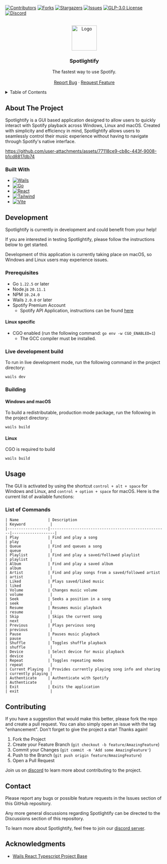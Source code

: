<!-- PROJECT SHIELDS -->
<!--
*** I'm using markdown "reference style" links for readability.
*** Reference links are enclosed in brackets [ ] instead of parentheses ( ).
*** See the bottom of this document for the declaration of the reference variables
*** for contributors-url, forks-url, etc. This is an optional, concise syntax you may use.
*** https://www.markdownguide.org/basic-syntax/#reference-style-links
-->

[![Contributors][contributors-shield]][contributors-url]
[![Forks][forks-shield]][forks-url]
[![Stargazers][stars-shield]][stars-url]
[![Issues][issues-shield]][issues-url]
[![GLP-3.0 License][license-shield]][license-url]
[![Discord][discord-shield]][discord-url]

<!-- PROJECT LOGO -->
<br />
<div align="center">
  <a href="https://github.com/spotlightify/spotlightify">
    <img src="media/logo.svg" alt="Logo" width="80" height="80">
  </a>

<h3 align="center">Spotlightify</h3>

  <p align="center">
    The fastest way to use Spotify.
    <br />
    <br />
    <a href="https://github.com/spotlightify/spotlightify/issues/new?labels=bug&template=bug-report---.md">Report Bug</a>
    ·
    <a href="https://github.com/spotlightify/spotlightify/issues/new?labels=enhancement&template=feature-request---.md">Request Feature</a>
  </p>
</div>

<!-- TABLE OF CONTENTS -->
<details>
  <summary>Table of Contents</summary>

- [About The Project](#about-the-project)
  - [Built With](#built-with)
- [Development](#development)
  - [Prerequisites](#prerequisites)
    - [Linux specific](#linux-specific)
  - [Live development build](#live-development-build)
  - [Building](#building)
    - [Windows and macOS](#windows-and-macos)
    - [Linux](#linux)
- [Usage](#usage)
  - [List of Commands](#list-of-commands)
- [Contributing](#contributing)
- [Contact](#contact)
- [Acknowledgments](#acknowledgments)
</details>

<!-- ABOUT THE PROJECT -->

## About The Project

Spotlightify is a GUI based application designed to allow users to quickly interact with Spotify playback
across Windows, Linux and macOS. Created with simplicity and efficiency in mind, Spotlightify allows users to
seamlessly control their music experience without having to navigate through Spotify's native interface.

https://github.com/user-attachments/assets/77118ce9-cb8c-443f-9008-b1cd8817db74

### Built With

- [![Wails][Wails.com]][Wails-url]
- [![Go][Go.com]][Go-url]
- [![React][React.js]][React-url]
- [![Tailwind][Tailwind.com]][Tailwind-url]
- [![Vite][Vite.com]][Vite-url]

## Development

Spotlightify is currently in development and could benefit from your help!

If you are interested in testing Spotlightify, please follow the instructions below to get started.

Development of this application is currently taking place on macOS, so Windows and Linux users may experience issues.

### Prerequisites

- Go `1.22.5` or later
- Node.js `20.11.1`
- NPM `10.24.0`
- Wails `2.0.0` or later
- Spotify Premium Account
  - Spotify API Application, instructions can be found [here](https://spotlightify.petermurph.ie/setup)

#### Linux specific

- CGO enabled (run the following command: `go env -w CGO_ENABLED=1`)
  - The GCC compiler must be installed.

### Live development build

To run in live development mode, run the following command in the project directory:

```shell
wails dev
```

### Building

#### Windows and macOS

To build a redistributable, production mode package, run the following in the project directory:

```shell
wails build
```

#### Linux

CGO is required to build

```shell
wails build
```

<!-- USAGE EXAMPLES -->

## Usage

The GUI is activated by using the shortcut `control + alt + space` for Windows and Linux, and `control + option + space` for macOS.
Here is the current list of available functions:

### List of Commands

```
| Name             | Description                                        | Keyword           |
|------------------|----------------------------------------------------|-------------------|
| Play             | Find and play a song                               | play              |
| Queue            | Find and queues a song                             | queue             |
| Playlist         | Find and play a saved/followed playlist            | playlist          |
| Album            | Find and play a saved album                        | album             |
| Artist           | Find and play songs from a saved/followed artist   | artist            |
| Liked            | Plays saved/liked music                            | liked             |
| Volume           | Changes music volume                               | volume            |
| Seek             | Seeks a position in a song                         | seek              |
| Resume           | Resumes music playback                             | resume            |
| Skip             | Skips the current song                             | next              |
| Previous         | Plays pervious song                                | previous          |
| Pause            | Pauses music playback                              | pause             |
| Shuffle          | Toggles shuffle playback                           | shuffle           |
| Device           | Select device for music playback                   | device            |
| Repeat           | Toggles repeating modes                            | repeat            |
| Current Playing  | Provides currently playing song info and sharing   | currently playing |
| Authenticate     | Authenticate with Spotify                          | Authenticate      |
| Exit             | Exits the application                              | exit              |
```

<!-- CONTRIBUTING -->

## Contributing

If you have a suggestion that would make this better, please fork the repo and create a pull request. You can also simply open an issue with the tag "enhancement".
Don't forget to give the project a star! Thanks again!

1. Fork the Project
2. Create your Feature Branch (`git checkout -b feature/AmazingFeature`)
3. Commit your Changes (`git commit -m 'Add some AmazingFeature'`)
4. Push to the Branch (`git push origin feature/AmazingFeature`)
5. Open a Pull Request

Join us on [discord](https://discord.gg/nrDke3q) to learn more about contributing to the project.

<!-- CONTACT -->

## Contact

Please report any bugs or possible feature requests in the Issues section of this GitHub repository.

Any more general discussions regarding Spotlightify can be directed to the Discussions section of this repository.

To learn more about Spotlightify, feel free to join our [discord server](https://discord.gg/nrDke3q).

## Acknowledgments

- [Wails React Typescript Project Base](https://github.com/hotafrika/wails-vite-react-ts-tailwind-template)

<!-- MARKDOWN LINKS & IMAGES -->
<!-- https://www.markdownguide.org/basic-syntax/#reference-style-links -->

[contributors-shield]: https://img.shields.io/github/contributors/spotlightify/spotlightify.svg?style=for-the-badge
[contributors-url]: https://github.com/spotlightify/spotlightify/graphs/contributors
[forks-shield]: https://img.shields.io/github/forks/spotlightify/spotlightify.svg?style=for-the-badge
[forks-url]: https://github.com/spotlightify/spotlightify/network/members
[stars-shield]: https://img.shields.io/github/stars/spotlightify/spotlightify.svg?style=for-the-badge
[stars-url]: https://github.com/spotlightify/spotlightify/stargazers
[issues-shield]: https://img.shields.io/github/issues/spotlightify/spotlightify.svg?style=for-the-badge
[issues-url]: https://github.com/spotlightify/spotlightify/issues
[license-shield]: https://img.shields.io/github/license/spotlightify/spotlightify.svg?style=for-the-badge
[license-url]: https://github.com/spotlightify/spotlightify/blob/master/LICENSE.txt
[linkedin-shield]: https://img.shields.io/badge/LinkedIn-%230A66C2?style=for-the-badge&logo=linkedin&logoColor=ffffff
[linkedin-url]: https://linkedin.com/in/peter-g-murphy
[discord-shield]: https://img.shields.io/badge/Discord-%235865F2?style=for-the-badge&logo=discord&logoColor=ffffff
[discord-url]: https://discord.gg/nrDke3q
[product-screenshot]: images/screenshot.png
[Next.js]: https://img.shields.io/badge/next.js-000000?style=for-the-badge&logo=nextdotjs&logoColor=white
[Next-url]: https://nextjs.org/
[React.js]: https://img.shields.io/badge/React-20232A?style=for-the-badge&logo=react&logoColor=61DAFB
[React-url]: https://reactjs.org/
[Vue.js]: https://img.shields.io/badge/Vue.js-35495E?style=for-the-badge&logo=vuedotjs&logoColor=4FC08D
[Vue-url]: https://vuejs.org/
[Angular.io]: https://img.shields.io/badge/Angular-DD0031?style=for-the-badge&logo=angular&logoColor=white
[Angular-url]: https://angular.io/
[Svelte.dev]: https://img.shields.io/badge/Svelte-4A4A55?style=for-the-badge&logo=svelte&logoColor=FF3E00
[Svelte-url]: https://svelte.dev/
[Laravel.com]: https://img.shields.io/badge/Laravel-FF2D20?style=for-the-badge&logo=laravel&logoColor=white
[Laravel-url]: https://laravel.com
[Bootstrap.com]: https://img.shields.io/badge/Bootstrap-563D7C?style=for-the-badge&logo=bootstrap&logoColor=white
[Bootstrap-url]: https://getbootstrap.com
[JQuery.com]: https://img.shields.io/badge/jQuery-0769AD?style=for-the-badge&logo=jquery&logoColor=white
[JQuery-url]: https://jquery.com
[Go.com]: https://img.shields.io/badge/Go-Go%20Programming%20Language?style=for-the-badge&logo=Go&logoColor=FDDD00&color=000000
[Go-url]: https://go.dev/
[Wails.com]: https://img.shields.io/badge/Wails-wails?style=for-the-badge&logo=wails&logoColor=dd3633&color=ffffff
[Wails-url]: https://wails.io/
[Vite.com]: https://img.shields.io/badge/Vite-8bc6fc?style=for-the-badge&logo=vite
[Vite-url]: https://vitejs.dev/
[Tailwind.com]: https://img.shields.io/badge/Tailwind%20CSS-%23399951?style=for-the-badge&logo=tailwindcss
[Tailwind-url]: https://tailwindcss.com/

